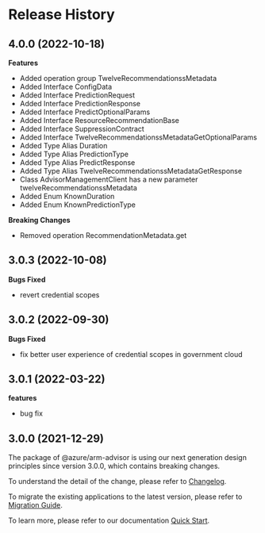 # Release History
    
## 4.0.0 (2022-10-18)
    
**Features**

  - Added operation group TwelveRecommendationssMetadata
  - Added Interface ConfigData
  - Added Interface PredictionRequest
  - Added Interface PredictionResponse
  - Added Interface PredictOptionalParams
  - Added Interface ResourceRecommendationBase
  - Added Interface SuppressionContract
  - Added Interface TwelveRecommendationssMetadataGetOptionalParams
  - Added Type Alias Duration
  - Added Type Alias PredictionType
  - Added Type Alias PredictResponse
  - Added Type Alias TwelveRecommendationssMetadataGetResponse
  - Class AdvisorManagementClient has a new parameter twelveRecommendationssMetadata
  - Added Enum KnownDuration
  - Added Enum KnownPredictionType

**Breaking Changes**

  - Removed operation RecommendationMetadata.get
    
## 3.0.3 (2022-10-08)

**Bugs Fixed**

  -  revert credential scopes 

## 3.0.2 (2022-09-30)

**Bugs Fixed**

  -  fix better user experience of credential scopes in government cloud

## 3.0.1 (2022-03-22)

**features**

  - bug fix

## 3.0.0 (2021-12-29)

The package of @azure/arm-advisor is using our next generation design principles since version 3.0.0, which contains breaking changes.

To understand the detail of the change, please refer to [Changelog](https://aka.ms/js-track2-changelog).

To migrate the existing applications to the latest version, please refer to [Migration Guide](https://aka.ms/js-track2-migration-guide).

To learn more, please refer to our documentation [Quick Start](https://aka.ms/js-track2-quickstart).
